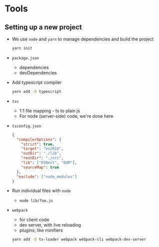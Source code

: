 # Tools

## Setting up a new project

- We use `node` and `yarn` to manage dependencies and build the project

  ```bash
  yarn init
  ```

- `package.json`
  - dependencies
  - devDependencies
- Add typescript compiler

  ```bash
  yarn add -D typescript
  ```

- `tsc`
  - 1:1 file mapping - ts to plain js
  - For node (server-side) code, we're done here
- `tsconfig.json`

  ```json
  {
    "compilerOptions": {
      "strict": true,
      "target": "es2018",
      "outDir": "./lib",
      "rootDir": "./src",
      "lib": ["ESNext", "DOM"],
      "sourceMap": true
    },
    "exclude": ["node_modules"]
  }
  ```

- Run individual files with `node`

  - `node lib/foo.js`

- `webpack`

  - for client code
  - dev server, with live reloading
  - plugins, like minifiers

  ```bash
  yarn add -D ts-loader webpack webpack-cli webpack-dev-server
  ```
